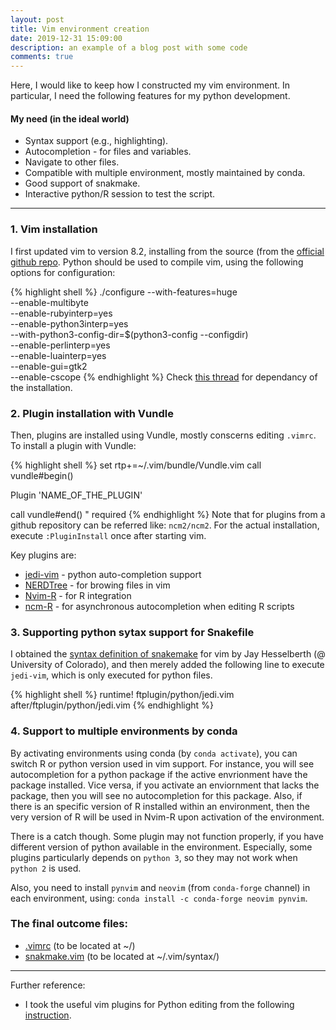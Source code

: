 ```yaml
---
layout: post
title: Vim environment creation
date: 2019-12-31 15:09:00
description: an example of a blog post with some code
comments: true
---
```



Here, I would like to keep how I constructed my vim environment.
In particular, I need the following features for my python development.


#### My need (in the ideal world)
<ul>
    <li> Syntax support (e.g., highlighting). </li>
    <li> Autocompletion - for files and variables. </li>
    <li> Navigate to other files.</li>
    <li> Compatible with multiple environment, mostly maintained by conda.</li>
    <li> Good support of snakmake.</li>
    <li> Interactive python/R session to test the script.</li>
</ul>


<hr>

<h3> 1. Vim installation </h3>

I first updated vim to version 8.2, installing from the source (from the <a href="https://github.com/vim/vim">official github repo</a>.
Python should be used to compile vim, using the following options for configuration:

{% highlight shell %}
./configure --with-features=huge \
            --enable-multibyte \
            --enable-rubyinterp=yes \
            --enable-python3interp=yes \
            --with-python3-config-dir=$(python3-config --configdir) \
            --enable-perlinterp=yes \
            --enable-luainterp=yes \
            --enable-gui=gtk2 \
            --enable-cscope
{% endhighlight %}
Check <a href="https://github.com/ycm-core/YouCompleteMe/wiki/Building-Vim-from-source">this thread</a> for dependancy of the installation.


<h3> 2. Plugin installation with Vundle </h3>

Then, plugins are installed using Vundle, mostly conscerns editing `.vimrc`. 
To install a plugin with Vundle:

{% highlight shell %}
set rtp+=~/.vim/bundle/Vundle.vim
call vundle#begin()

Plugin 'NAME_OF_THE_PLUGIN'

call vundle#end()            " required
{% endhighlight %}
Note that for plugins from a github repository can be referred like: `ncm2/ncm2`.
For the actual installation, execute `:PluginInstall` once after starting vim.


Key plugins are:

<ul>
  <li><a href="https://github.com/davidhalter/jedi-vim">jedi-vim</a> - python auto-completion support</li>
  <li><a href="https://github.com/preservim/nerdtree">NERDTree</a> - for browing files in vim</li>
  <li><a href="https://github.com/jalvesaq/Nvim-R">Nvim-R</a> - for R integration </li>
  <li><a href="https://github.com/gaalcaras/ncm-R">ncm-R</a> - for asynchronous autocompletion when editing R scripts </li>
</ul>


<h3> 3. Supporting python sytax support for Snakefile </h3>

I obtained the <a href="https://bitbucket.org/jayhesselberth/snakemake/src/master/misc/vim/syntax/snakemake.vim">syntax definition of snakemake</a> for vim by Jay Hesselberth (@ University of Colorado), and then merely added the following line to execute `jedi-vim`, which is only executed for python files.

{% highlight shell %}
runtime! ftplugin/python/jedi.vim after/ftplugin/python/jedi.vim
{% endhighlight %}



<h3> 4. Support to multiple environments by conda </h3>

By activating environments using conda (by `conda activate`), you can switch R or python version used in vim support.
For instance, you will see autocompletion for a python package if the active envrionment have the package installed.
Vice versa, if you activate an enviornment that lacks the package, then you will see no autocompletion for this package.
Also, if there is an specific version of R installed within an environment, then the very version of R will be used in Nvim-R upon activation of the environment.

There is a catch though. Some plugin may not function properly, if you have different version of python available in the environment.
Especially, some plugins particularly depends on `python 3`, so they may not work when `python 2` is used.

Also, you need to install `pynvim` and `neovim` (from `conda-forge` channel) in each environment, using: `conda install -c conda-forge neovim pynvim`.



<h3> The final outcome files: </h3>

<ul>
    <li> <a href="/assets/scripts/vimrc">.vimrc</a> (to be located at ~/)
    <li> <a href="/assets/scripts/snakemake.vim">snakmake.vim</a> (to be located at ~/.vim/syntax/)
</ul>



<hr>

Further reference:

<ul>
  <li> I took the useful vim plugins for Python editing from the following <a href="https://realpython.com/vim-and-python-a-match-made-in-heaven/"> instruction</a>.</li>
</ul>

